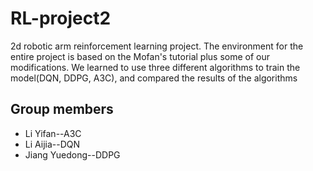 # RL-project2

2d robotic arm reinforcement learning project. The environment for the entire project is based on the Mofan's tutorial plus some of our modifications. We learned to use three different algorithms to train the model(DQN, DDPG, A3C), and compared the results of the algorithms

## Group members

* Li Yifan--A3C
* Li Aijia--DQN
* Jiang Yuedong--DDPG
